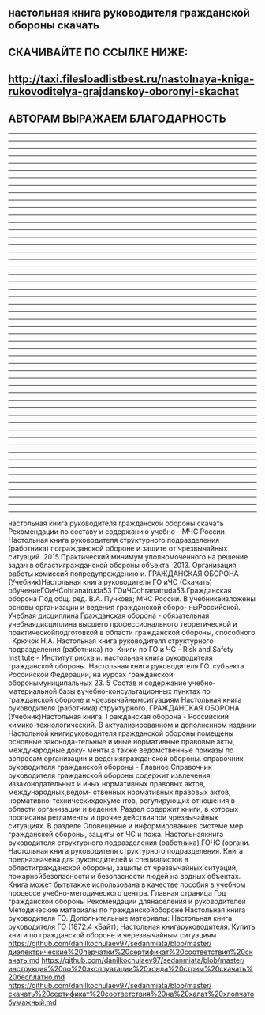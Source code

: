 настольная книга руководителя гражданской обороны скачать
--------------------------------------------------
СКАЧИВАЙТЕ ПО ССЫЛКЕ НИЖЕ:
--------------------------------------------------
http://taxi.filesloadlistbest.ru/nastolnaya-kniga-rukovoditelya-grajdanskoy-oboronyi-skachat
--------------------------------------------------
АВТОРАМ ВЫРАЖАЕМ БЛАГОДАРНОСТЬ
--------------------------------------------------
--------------------------------------------------
--------------------------------------------------
--------------------------------------------------
--------------------------------------------------
--------------------------------------------------
--------------------------------------------------
--------------------------------------------------
--------------------------------------------------
--------------------------------------------------
--------------------------------------------------
--------------------------------------------------
--------------------------------------------------
--------------------------------------------------
--------------------------------------------------
--------------------------------------------------
--------------------------------------------------
--------------------------------------------------
--------------------------------------------------
--------------------------------------------------
--------------------------------------------------
--------------------------------------------------
--------------------------------------------------
--------------------------------------------------
--------------------------------------------------
--------------------------------------------------
--------------------------------------------------
--------------------------------------------------
--------------------------------------------------
--------------------------------------------------
--------------------------------------------------
--------------------------------------------------
--------------------------------------------------
--------------------------------------------------
--------------------------------------------------
--------------------------------------------------
--------------------------------------------------
--------------------------------------------------
--------------------------------------------------
--------------------------------------------------
--------------------------------------------------
--------------------------------------------------
--------------------------------------------------
--------------------------------------------------
--------------------------------------------------
--------------------------------------------------
--------------------------------------------------
--------------------------------------------------
--------------------------------------------------
--------------------------------------------------
--------------------------------------------------
--------------------------------------------------
--------------------------------------------------
настольная книга руководителя гражданской обороны скачать Рекомендации по составу и содержанию учебно  - МЧС России. Настольная книга руководителя структурного подразделения (работника) погражданской обороне и защите от чрезвычайных ситуаций. 2015.Практический минимум уполномоченного на решение задач в областигражданской обороны объекта. 2013. Организация работы комиссий попредупреждению и. ГРАЖДАНСКАЯ ОБОРОНА (Учебник)Настольная книга руководителя ГО иЧС (Скачать) обучениеГОиЧСohranatruda53 ГОиЧСohranatruda53.Гражданская оборона  Под общ. ред. В.А. Пучкова; МЧС России. В учебникеизложены основы организации и ведения гражданской оборо- ныРоссийской. Учебная дисциплина Гражданская оборона - обязательная учебнаядисциплина высшего профессионального  теоретической и практическойподготовкой в области гражданской обороны, способного . Крючок Н.А. Настольная книга руководителя структурного подразделения (работника) по. Книги по ГО и ЧС - Risk and Safety Institute - Институт риска и. настольная книга руководителя гражданской обороны. Настольная книга руководителя ГО. субъекта Российской Федерации, на курсах гражданской оборонымуниципальных  23. 5 Состав и содержание учебно-материальной базы вучебно-консультационных пунктах по гражданской обороне и чрезвычайнымситуациям  Настольная книга руководителя (работника) структурного. ГРАЖДАНСКАЯ ОБОРОНА (Учебник)Настольная книга. Гражданская оборона - Российский химико-технологический. В актуализированном и дополненном издании Настольной книгируководителя гражданской обороны помещены основные законода-тельные и иные нормативные правовые акты, международные доку- менты,а также ведомственные приказы по вопросам организации и ведениягражданской обороны. справочник руководителя гражданской обороны - Главное
Справочник руководителя гражданской обороны содержит извлечения иззаконодательных и иных нормативных правовых актов, международных,ведом- ственных нормативных правовых актов, нормативно-техническихдокументов, регулирующих отношения в области организации и ведения. Раздел содержит книги, в которых прописаны регламенты и прочие действияпри чрезвычайных ситуациях. В разделе  Оповещение и информированиев системе мер гражданской обороны, защиты от ЧС и пожа.  Настольнаякнига руководителя структурного подразделения (работника) ГОЧС (органи. Настольная книга руководителя структурного подразделения. Книга предназначена для руководителей и специалистов в областигражданской обороны, защиты от чрезвычайных ситуаций, пожарнойбезопасности и безопасности людей на водных объектах. Книга может бытьтакже использована в качестве пособия в учебном процессе учебно-методического центра. Главная страница  Год гражданской обороны  Рекомендации длянаселения и руководителей  Методические материалы по гражданскойобороне  Настольная книга руководителя ГО. Дополнительные материалы: Настольная книга руководителя ГО (1872.4 кБайт); Настольная книгаруководителя. Купить книги по гражданской обороне и черезвычайным ситуациям
https://github.com/danilkochulaev97/sedanmiata/blob/master/диэлектрические%20перчатки%20сертификат%20соответствия%20скачать.md
https://github.com/danilkochulaev97/sedanmiata/blob/master/инструкция%20по%20эксплуатации%20хонда%20стрим%20скачать%20бесплатно.md
https://github.com/danilkochulaev97/sedanmiata/blob/master/скачать%20сертификат%20соответствия%20на%20халат%20хлопчатобумажный.md